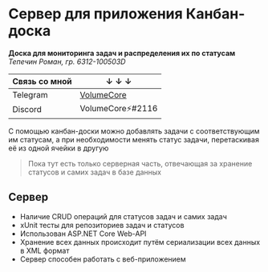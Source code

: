 # Сервер для приложения Канбан-доска

**Доска для мониторинга задач и распределения их по статусам**
*Тепечин Роман, гр. 6312-100503D*

| Связь со мной | ↓ ↓ ↓ |
| ------ | ------ |
| Telegram | [VolumeCore](https://t.me/volumecore) |
| Discord | VolumeCore⚡#2116|

С помощью канбан-доски можно добавлять задачи с соответствующим им статусам,
а при необходимости менять статус задачи, перетаскивая её из одной ячейки в другую

> Пока тут есть только серверная часть, отвечающая за хранение
> статусов и самих задач в базе данных

## Сервер

- Наличие CRUD операций для статусов задач и самих задач
- xUnit тесты для репозиториев задач и статусов
- Использован ASP.NET Core Web-API
- Хранение всех данных происходит путём сериализации всех данных в XML формат
- Сервер способен работать с веб-приложением